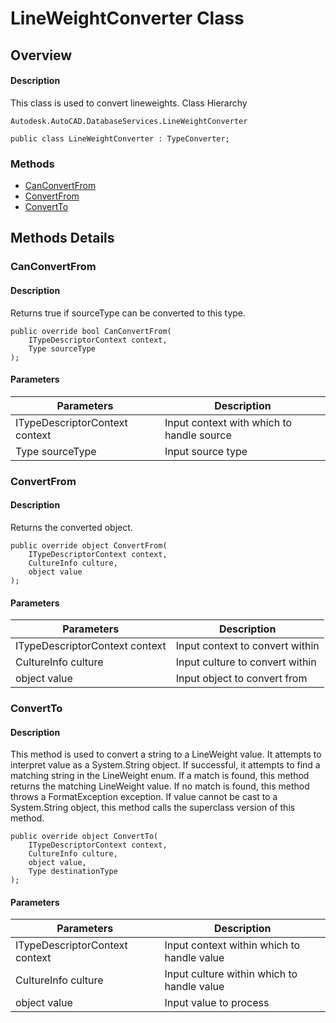 # LineWeightConverter Class

## Overview

#### Description
This class is used to convert lineweights.
Class Hierarchy
```text
Autodesk.AutoCAD.DatabaseServices.LineWeightConverter
```

```text
public class LineWeightConverter : TypeConverter;
```

### Methods

- [CanConvertFrom](#canconvertfrom)
- [ConvertFrom](#convertfrom)
- [ConvertTo](#convertto)


## Methods Details

### CanConvertFrom

#### Description
Returns true if sourceType can be converted to this type.
```text
public override bool CanConvertFrom(
    ITypeDescriptorContext context, 
    Type sourceType
);
```

#### Parameters

| Parameters | Description |
| --- | --- |
| ITypeDescriptorContext context | Input context with which to handle source |
| Type sourceType | Input source type |

### ConvertFrom

#### Description
Returns the converted object.
```text
public override object ConvertFrom(
    ITypeDescriptorContext context, 
    CultureInfo culture, 
    object value
);
```

#### Parameters

| Parameters | Description |
| --- | --- |
| ITypeDescriptorContext context | Input context to convert within |
| CultureInfo culture | Input culture to convert within |
| object value | Input object to convert from |

### ConvertTo

#### Description
This method is used to convert a string to a LineWeight value. It attempts to interpret value as a System.String object. If successful, it attempts to find a matching string in the LineWeight enum. If a match is found, this method returns the matching LineWeight value. If no match is found, this method throws a FormatException exception. If value cannot be cast to a System.String object, this method calls the superclass version of this method.
```text
public override object ConvertTo(
    ITypeDescriptorContext context, 
    CultureInfo culture, 
    object value, 
    Type destinationType
);
```

#### Parameters

| Parameters | Description |
| --- | --- |
| ITypeDescriptorContext context | Input context within which to handle value |
| CultureInfo culture | Input culture within which to handle value |
| object value | Input value to process |
